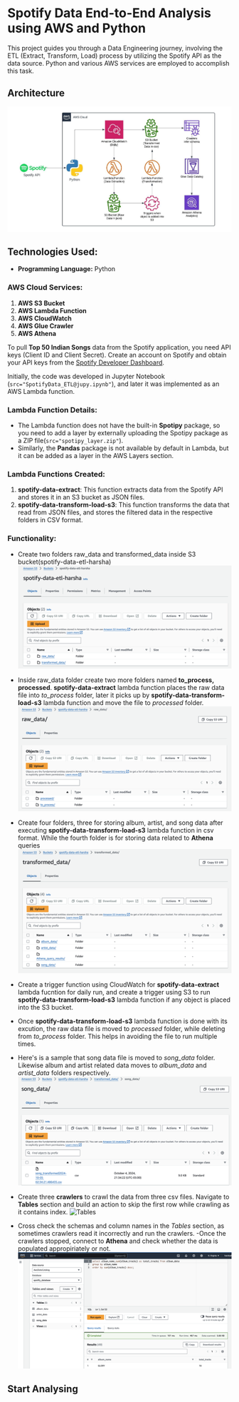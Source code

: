 # Spotify Data End-to-End Analysis using AWS and Python

This project guides you through a Data Engineering journey, involving the ETL (Extract, Transform, Load) process by utilizing the Spotify API as the data source. Python and various AWS services are employed to accomplish this task.

## Architecture
![Architecture](Architecture.jpeg)

## Technologies Used:
- **Programming Language:** Python

### AWS Cloud Services:
1. **AWS S3 Bucket**
2. **AWS Lambda Function**
3. **AWS CloudWatch**
4. **AWS Glue Crawler**
5. **AWS Athena**

To pull **Top 50 Indian Songs** data from the Spotify application, you need API keys (Client ID and Client Secret). Create an account on Spotify and obtain your API keys from the [Spotify Developer Dashboard](https://developer.spotify.com/dashboard).

Initially, the code was developed in Jupyter Notebook (`src="SpotifyData_ETL@jupy.ipynb"`), and later it was implemented as an AWS Lambda function.

### Lambda Function Details:
- The Lambda function does not have the built-in **Spotipy** package, so you need to add a layer by externally uploading the Spotipy package as a ZIP file(`src="spotipy_layer.zip"`).
- Similarly, the **Pandas** package is not available by default in Lambda, but it can be added as a layer in the AWS Layers section.

### Lambda Functions Created:
1. **spotify-data-extract**: This function extracts data from the Spotify API and stores it in an S3 bucket as JSON files.
2. **spotify-data-transform-load-s3**: This function transforms the data that read from JSON files, and stores the filtered data in the respective folders in CSV format.

### Functionality:
- Create two folders raw_data and transformed_data inside S3 bucket(spotify-data-etl-harsha)
![raw data & transformed data folders](raw&transform_folders.png)

- Inside raw_data folder create two more folders named **to_process, processed**. **spotify-data-extract** lambda function places the raw data file into *to_process* folder, later it picks up by **spotify-data-transform-load-s3** lambda function and move the file to *processed* folder.
![to_process and processed folders](process&processed_folders.png)

- Create four folders, three for storing album, artist, and song data after executing **spotify-data-transform-load-s3** lambda function in csv format. While the fourth folder is for storing data related to **Athena** queries
![transformed data folder](transformed_folder.png)

- Create a trigger function using CloudWatch for **spotify-data-extract** lambda fucntion for daily run, and create a trigger using S3 to run **spotify-data-transform-load-s3** lambda function if any object is placed into the S3 bucket.

- Once **spotify-data-transform-load-s3** lambda function is done with its excution, the raw data file is moved to *processed* folder, while deleting from *to_process* folder. This helps in avoiding the file to run multiple times.
- Here's is a sample that song data file is moved to *song_data* folder. Likewise album and artist related data moves to *album_data* and *artist_data* folders respectively.
![songs data csv file](song_data.png)

- Create three **crawlers** to crawl the data from three csv files. Navigate to **Tables** section and build an action to skip the first row while crawling as it contains index.
![Tables](crawler_tables.png)

- Cross check the schemas and column names in the *Tables* section, as sometimes crawlers read it incorrectly and run the crawlers.
-Once the crawlers stopped, connect to **Athena** and check whether the data is populated appropiriately or not.
![Athena database](athena_query.png)

## Start Analysing
  

